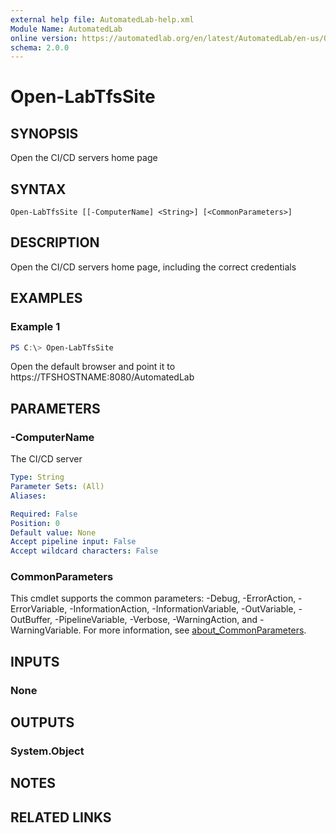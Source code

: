 ```yaml
---
external help file: AutomatedLab-help.xml
Module Name: AutomatedLab
online version: https://automatedlab.org/en/latest/AutomatedLab/en-us/Open-LabTfsSite
schema: 2.0.0
---
```


# Open-LabTfsSite

## SYNOPSIS
Open the CI/CD servers home page

## SYNTAX

```
Open-LabTfsSite [[-ComputerName] <String>] [<CommonParameters>]
```

## DESCRIPTION
Open the CI/CD servers home page, including the correct credentials

## EXAMPLES

### Example 1
```powershell
PS C:\> Open-LabTfsSite
```

Open the default browser and point it to https://TFSHOSTNAME:8080/AutomatedLab

## PARAMETERS

### -ComputerName
The CI/CD server

```yaml
Type: String
Parameter Sets: (All)
Aliases:

Required: False
Position: 0
Default value: None
Accept pipeline input: False
Accept wildcard characters: False
```

### CommonParameters
This cmdlet supports the common parameters: -Debug, -ErrorAction, -ErrorVariable, -InformationAction, -InformationVariable, -OutVariable, -OutBuffer, -PipelineVariable, -Verbose, -WarningAction, and -WarningVariable. For more information, see [about_CommonParameters](http://go.microsoft.com/fwlink/?LinkID=113216).

## INPUTS

### None
## OUTPUTS

### System.Object
## NOTES

## RELATED LINKS

